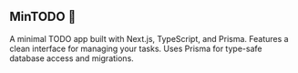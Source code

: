 ## MinTODO 🧰

A minimal TODO app built with Next.js, TypeScript, and Prisma. Features a clean interface for managing your tasks. Uses Prisma for type-safe database access and migrations.
